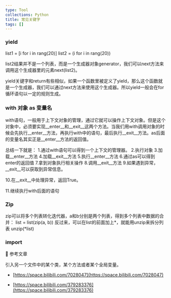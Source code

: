 ```yaml
---
type: Tool
collections: Python
title: 常见关键字
tags: []
---
```


### yield

list1 = [i for i in rang(20)] list2 = (i for i in rang(20))

list2结果并不是一个列表，而是一个生成器对象generator，我们可以next方法来调用这个生成器里的元素next(list2)。

yield关键字和return有些相似，如果一个函数里被定义了yield，那么这个函数就是一个生成器，我们可以通过next方法来使用这个生成器。所以yield一般会在for循环语句以一定的规则生成。



### with 对象 as 变量名

with语句，一般用于上下文对象的管理，通过它就可以操作上下文对象。但是这个对象中，必须要实现__enter__和__exit__这两个方法。当我们用with调用对象的时候会先执行__enter__方法，再执行with中的语句，最后执行__exit__方法。as后面的变量名其实正是__enter__方法的返回值。

总结一下就是： 1.通过with语句可以得到一个上下文的管理器。 2.执行对象 3.加载__enter__方法 4.加载__exit__方法 5.执行__enter__方法 6.通过as可以得到enter的返回值 7.拿到对象执行相关操作 8.调用__exit__方法 9.如果遇到异常，__exit__可以获取到异常信息。

10.在__exit__中处理异常，返回True。

11.继续执行with后面的语句



### Zip

zip可以将多个列表转化迭代器，a和b分别是两个列表，得到多个列表中数据的合并： list = list(zip(a, b)) 反过来，可以在list的前面加上*，就能用unzip来拆分列表 unzip(*list)



### import



📎 参考文章

引入另一个文件中的某个类，某个方法或者某个全局变量。

- [https://space.bilibili.com/7028047](https://space.bilibili.com/7028047)

- [https://space.bilibili.com/379283376](https://space.bilibili.com/379283376)

